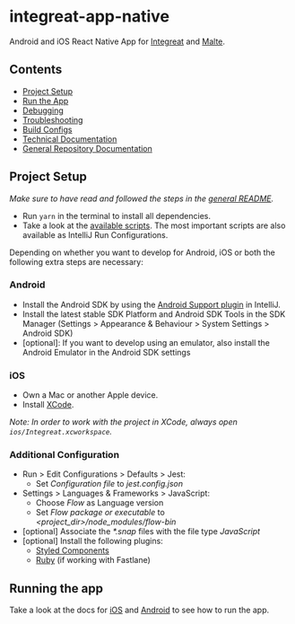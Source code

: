 # integreat-app-native

Android and iOS React Native App for [Integreat](integreat-app.de) and [Malte](https://www.malteser-werke.de/malte-app.html).

## Contents

* [Project Setup](#project-setup)
* [Run the App](#running-the-app)
* [Debugging](docs/debugging.md)
* [Troubleshooting](docs/troubleshooting.md)
* [Build Configs](docs/build-configs.md)
* [Technical Documentation](docs/technical-documentation.md)
* [General Repository Documentation](../README.md)

## Project Setup

*Make sure to have read and followed the steps in the [general README](../README.md#project-setup).*

* Run `yarn` in the terminal to install all dependencies.
* Take a look at the [available scripts](package.json). The most important scripts are also available as IntelliJ Run Configurations.

Depending on whether you want to develop for Android, iOS or both the following extra steps are necessary:

### Android

* Install the Android SDK by using the [Android Support plugin](https://plugins.jetbrains.com/plugin/1792-android-support) in IntelliJ.
* Install the latest stable SDK Platform and Android SDK Tools in the SDK Manager (Settings > Appearance & Behaviour > System Settings > Android SDK)
* \[optional\]: If you want to develop using an emulator, also install the Android Emulator in the Android SDK settings

### iOS

* Own a Mac or another Apple device.
* Install [XCode](https://developer.apple.com/xcode/).

*Note: In order to work with the project in XCode, always open `ios/Integreat.xcworkspace`.*

### Additional Configuration

* Run > Edit Configurations > Defaults > Jest:
    * Set *Configuration file* to *jest.config.json*
* Settings > Languages & Frameworks > JavaScript:
    * Choose *Flow* as Language version
    * Set *Flow package or executable* to *<project_dir>/node_modules/flow-bin*
* [optional] Associate the *\*.snap* files with the file type *JavaScript*
* [optional] Install the following plugins:
    * [Styled Components](https://plugins.jetbrains.com/plugin/9997-styled-components--styled-jsx/)
    * [Ruby](https://plugins.jetbrains.com/plugin/1293-ruby) (if working with Fastlane)
    
## Running the app

Take a look at the docs for [iOS](docs/manual-builds.md#ios) and [Android](docs/manual-builds.md#android) to see how to run the app.
